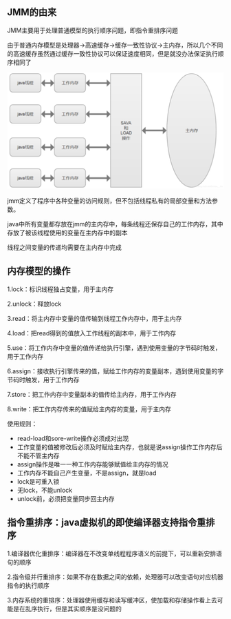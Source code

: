 ## JMM的由来

JMM主要用于处理普通模型的执行顺序问题，即指令重排序问题

由于普通内存模型是处理器->高速缓存->缓存一致性协议->主内存，所以几个不同的高速缓存虽然通过缓存一致性协议可以保证速度相同，但是就没办法保证执行顺序相同了

![jmm](https://github.com/einQimiaozi/awesome_java_notebook/blob/main/jvm/Resources/jmm.png)

jmm定义了程序中各种变量的访问规则，但不包括线程私有的局部变量和方法参数。

java中所有变量都存放在jmm的主内存中，每条线程还保存自己的工作内存，其中存放了被该线程使用的变量在主内存中的副本

线程之间变量的传递均需要在主内存中完成

## 内存模型的操作

1.lock：标识线程独占变量，用于主内存

2.unlock：释放lock

3.read：将主内存中变量的值传输到线程工作内存中，用于主内存

4.load：把read得到的值放入工作线程的副本中，用于工作内存

5.use：将工作内存中变量的值传递给执行引擎，遇到使用变量的字节码时触发，用于工作内存

6.assign：接收执行引擎传来的值，赋给工作内存的变量副本，遇到使用变量的字节码时触发，用于工作内存

7.store：把工作内存中变量副本的值传给主内存，用于工作内存

8.write：把工作内存传来的值赋给主内存的变量，用于主内存

使用规则：

  - read-load和sore-write操作必须成对出现
  - 工作变量的值被修改后必须及时赋给主内存，也就是说assign操作工作内存后不能不管主内存
  - assign操作是唯一一种工作内存能够赋值给主内存的情况
  - 工作内存不能自己产生变量，不是assign，就是load
  - lock是可重入锁
  - 无lock，不能unlock
  - unlock前，必须把变量同步回主内存

## 指令重排序：java虚拟机的即使编译器支持指令重排序

1.编译器优化重排序：编译器在不改变单线程程序语义的前提下，可以重新安排语句的顺序

2.指令级并行重排序：如果不存在数据之间的依赖，处理器可以改变语句对应机器指令的执行顺序

3.内存系统的重排序：处理器使用缓存和读写缓冲区，使加载和存储操作看上去可能是在乱序执行，但是其实顺序是没问题的
